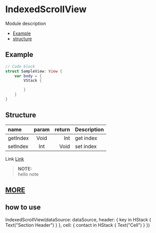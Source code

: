 # IndexedScrollView

Module description

- [Example](#example)
- [structure](#structure)

## Example

``` Swift
// Code block
struct SampleView: View {
    var body = {
        VStack {

        }
    }
}
```

## Structure

| name | param | return | Description |
| :--- | :---: | ---: | --- |
| getIndex | Void | Int | get index |
| setIndex | Int | Void | set index |


Link [Link](https://google.com)

> **NOTE:** \
hello note 


## [MORE](/Documentation/IndexedScrollView/Home.md)



## how to use
IndexedScrollView(dataSource: dataSource,
                  header: { key in
    HStack {
        Text("Section Header")
    }
},
                  cell: { contact in
    HStack {
        Text("Cell")
    }
})
